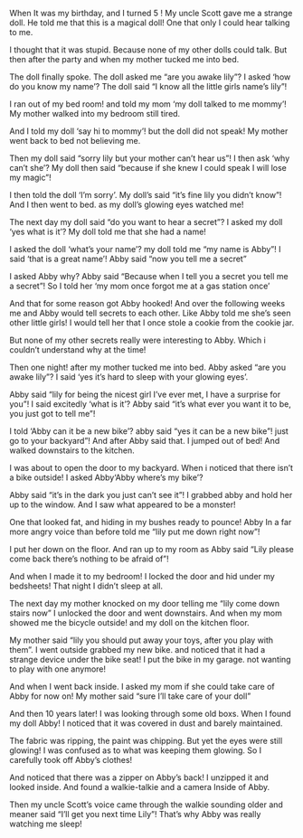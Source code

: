 When It was my birthday, and I turned 5 ! My uncle Scott gave me a strange doll. He told me that this is a magical doll! One that only I could hear talking to me.

I thought that it was stupid. Because none of my other dolls could talk. But then after the party and when my mother tucked me into bed.

The doll finally spoke. The doll asked me “are you awake lily”? I asked ‘how do you know my name’? The doll said “I know all the little girls name’s lily”!

I ran out of my bed room! and told my mom ‘my doll talked to me mommy’! My mother walked into my bedroom still tired.

And I told my doll ‘say hi to mommy’! but the doll did not speak! My mother went back to bed not believing me.

Then my doll said “sorry lily but your mother can’t hear us”! I then ask ‘why can’t she’? My doll then said “because if she knew I could speak I will lose my magic”!

I then told the doll ‘I’m sorry’. My doll’s said “it’s fine lily you didn’t know”! And I then went to bed. as my doll’s glowing eyes watched me!

The next day my doll said “do you want to hear a secret”? I asked my doll ‘yes what is it’? My doll told me that she had a name!

I asked the doll ‘what’s your name’? my doll told me “my name is Abby”! I said ‘that is a great name’! Abby said “now you tell me a secret”

I asked Abby why? Abby said “Because when I tell you a secret you tell me a secret”! So I told her  ‘my mom once forgot me at a gas station once’

And that for some reason got Abby hooked! And over the following weeks me and Abby would tell secrets to each other. Like Abby told me she’s seen other little girls! I would tell her that I once stole a cookie from the cookie jar.

But none of my other secrets really were interesting to Abby. Which i couldn’t understand why at the time!

Then one night! after my mother tucked me into bed. Abby asked “are you awake lily”? I said ‘yes it’s hard to sleep with your glowing eyes’.

Abby said “lily for being the nicest girl I’ve ever met, I have a surprise for you”! I said excitedly ‘what is it’? Abby said “it’s what ever you want it to be, you just got to tell me”!

I told ‘Abby can it be a new bike’? abby said “yes it can be a new bike”! just go to your backyard”! And after Abby said that. I jumped out of bed! And walked downstairs to the kitchen.

I was about to open the door to my backyard. When i noticed that there isn’t a bike outside! I asked Abby‘Abby where’s my bike’?

Abby said “it’s in the dark you just can’t see it”! I grabbed abby and hold her up to the window. And I saw what appeared to be a monster!

One that looked fat, and hiding in my bushes ready to pounce! Abby In a far more angry voice than before told me “lily put me down right now”!

I put her down on the floor. And ran up to my room as  Abby said “Lily please come back there’s nothing to be afraid of”!

And when I made it to my bedroom! I locked the door and hid under my bedsheets! That night I didn’t sleep at all.

The next day my mother knocked on my door telling me “lily come down stairs now” I unlocked the door and went downstairs. And when my mom showed me the bicycle outside! and my doll on the kitchen floor.

My mother said “lily you should put away your toys, after you play with them”. I went outside grabbed my new bike. and noticed that it had a strange device under the bike seat! I put the bike in my garage. not wanting to play with one anymore!

And when I went back inside. I asked my mom if she could take care of Abby for now on! My mother said “sure I’ll take care of your doll”

And then 10 years later! I was looking through some old boxs. When I found my doll Abby! I noticed that it was covered in dust and barely maintained.

The fabric was ripping, the paint was chipping. But yet the eyes were still glowing! I was confused as to what was keeping them glowing. So I carefully took off Abby’s clothes!

And noticed that there was a zipper on Abby’s back! I unzipped it and looked inside. And found a walkie-talkie and a camera Inside of Abby.

Then my uncle Scott’s voice came through the walkie sounding older and meaner said “I’ll get you next time Lily”! That’s why Abby was really watching me sleep!
